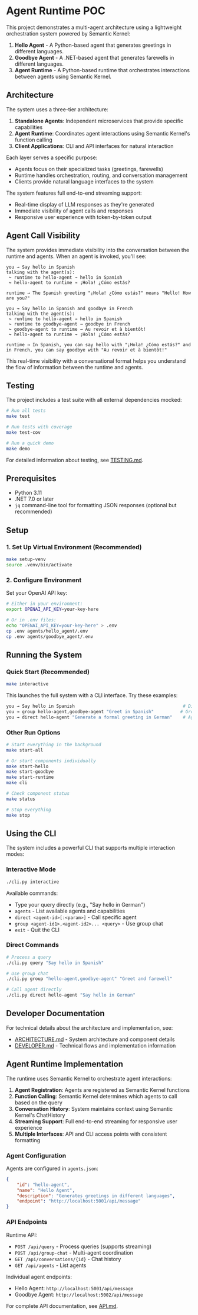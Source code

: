 # Agent Runtime POC

This project demonstrates a multi-agent architecture using a lightweight orchestration system powered by Semantic Kernel:

1. **Hello Agent** - A Python-based agent that generates greetings in different languages.
2. **Goodbye Agent** - A .NET-based agent that generates farewells in different languages.
3. **Agent Runtime** - A Python-based runtime that orchestrates interactions between agents using Semantic Kernel.

## Architecture

The system uses a three-tier architecture:

1. **Standalone Agents**: Independent microservices that provide specific capabilities
2. **Agent Runtime**: Coordinates agent interactions using Semantic Kernel's function calling
3. **Client Applications**: CLI and API interfaces for natural interaction

Each layer serves a specific purpose:
- Agents focus on their specialized tasks (greetings, farewells)
- Runtime handles orchestration, routing, and conversation management
- Clients provide natural language interfaces to the system

The system features full end-to-end streaming support:
- Real-time display of LLM responses as they're generated
- Immediate visibility of agent calls and responses
- Responsive user experience with token-by-token output

## Agent Call Visibility

The system provides immediate visibility into the conversation between the runtime and agents. When an agent is invoked, you'll see:

```
you → Say hello in Spanish
talking with the agent(s):
 ↪ runtime to hello-agent → hello in Spanish
 ↪ hello-agent to runtime → ¡Hola! ¿Cómo estás?

runtime → The Spanish greeting "¡Hola! ¿Cómo estás?" means "Hello! How are you?"

you → Say hello in Spanish and goodbye in French
talking with the agent(s):
 ↪ runtime to hello-agent → hello in Spanish
 ↪ runtime to goodbye-agent → goodbye in French
 ↪ goodbye-agent to runtime → Au revoir et à bientôt!
 ↪ hello-agent to runtime → ¡Hola! ¿Cómo estás?

runtime → In Spanish, you can say hello with "¡Hola! ¿Cómo estás?" and in French, you can say goodbye with "Au revoir et à bientôt!"
```

This real-time visibility with a conversational format helps you understand the flow of information between the runtime and agents.

## Testing

The project includes a test suite with all external dependencies mocked:

```bash
# Run all tests
make test

# Run tests with coverage
make test-cov

# Run a quick demo
make demo
```

For detailed information about testing, see [TESTING.md](docs/TESTING.md).

## Prerequisites

- Python 3.11
- .NET 7.0 or later
- `jq` command-line tool for formatting JSON responses (optional but recommended)

## Setup

### 1. Set Up Virtual Environment (Recommended)

```bash
make setup-venv
source .venv/bin/activate
```

### 2. Configure Environment

Set your OpenAI API key:
```bash
# Either in your environment:
export OPENAI_API_KEY=your-key-here

# Or in .env files:
echo "OPENAI_API_KEY=your-key-here" > .env
cp .env agents/hello_agent/.env
cp .env agents/goodbye_agent/.env
```

## Running the System

### Quick Start (Recommended)

```bash
make interactive
```

This launches the full system with a CLI interface. Try these examples:
```bash
you → Say hello in Spanish                                         # Direct query
you → group hello-agent,goodbye-agent "Greet in Spanish"          # Group chat
you → direct hello-agent "Generate a formal greeting in German"    # Agent-specific
```

### Other Run Options

```bash
# Start everything in the background
make start-all

# Or start components individually
make start-hello
make start-goodbye
make start-runtime
make cli

# Check component status
make status

# Stop everything
make stop
```

## Using the CLI

The system includes a powerful CLI that supports multiple interaction modes:

### Interactive Mode
```bash
./cli.py interactive
```

Available commands:
- Type your query directly (e.g., "Say hello in German")
- `agents` - List available agents and capabilities
- `direct <agent-id>[:<param>]` - Call specific agent
- `group <agent-id1>,<agent-id2>... <query>` - Use group chat
- `exit` - Quit the CLI

### Direct Commands
```bash
# Process a query
./cli.py query "Say hello in Spanish"

# Use group chat
./cli.py group "hello-agent,goodbye-agent" "Greet and farewell"

# Call agent directly
./cli.py direct hello-agent "Say hello in German"
```

## Developer Documentation

For technical details about the architecture and implementation, see:
- [ARCHITECTURE.md](docs/ARCHITECTURE.md) - System architecture and component details
- [DEVELOPER.md](docs/DEVELOPER.md) - Technical flows and implementation information

## Agent Runtime Implementation

The runtime uses Semantic Kernel to orchestrate agent interactions:

1. **Agent Registration**: Agents are registered as Semantic Kernel functions
2. **Function Calling**: Semantic Kernel determines which agents to call based on the query
3. **Conversation History**: System maintains context using Semantic Kernel's ChatHistory
4. **Streaming Support**: Full end-to-end streaming for responsive user experience
5. **Multiple Interfaces**: API and CLI access points with consistent formatting

### Agent Configuration

Agents are configured in `agents.json`:
```json
{
    "id": "hello-agent",
    "name": "Hello Agent",
    "description": "Generates greetings in different languages",
    "endpoint": "http://localhost:5001/api/message"
}
```

### API Endpoints

Runtime API:
- `POST /api/query` - Process queries (supports streaming)
- `POST /api/group-chat` - Multi-agent coordination
- `GET /api/conversations/{id}` - Chat history
- `GET /api/agents` - List agents

Individual agent endpoints:
- Hello Agent: `http://localhost:5001/api/message`
- Goodbye Agent: `http://localhost:5002/api/message`

For complete API documentation, see [API.md](docs/API.md).